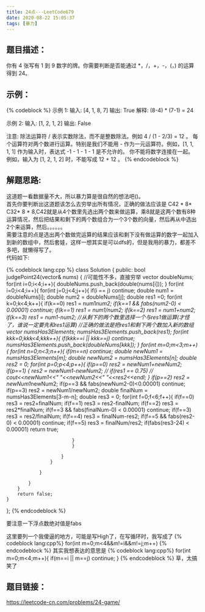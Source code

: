 ```yaml
---
title: 24点---LeetCode679
date: 2020-08-22 15:05:37
tags: [暴力]
---
```

## 题目描述：  
你有 4 张写有 1 到 9 数字的牌。你需要判断是否能通过 *，/，+，-，(，) 的运算得到 24。

## 示例：   
{% codeblock %}
示例 1:
输入: [4, 1, 8, 7]
输出: True
解释: (8-4) * (7-1) = 24

示例 2:
输入: [1, 2, 1, 2]
输出: False

注意:
除法运算符 / 表示实数除法，而不是整数除法。例如 4 / (1 - 2/3) = 12 。
每个运算符对两个数进行运算。特别是我们不能用 - 作为一元运算符。例如，[1, 1, 1, 1] 作为输入时，表达式 -1 - 1 - 1 - 1 是不允许的。
你不能将数字连接在一起。例如，输入为 [1, 2, 1, 2] 时，不能写成 12 + 12 。
{% endcodeblock %}
<!-- more -->

## 解题思路:  
这道题一看数据量不大，所以暴力算是很自然的想法吧()。  
首先你要判断出这道题该怎么去穷举出所有情况，正确的做法应该是 C42 * 8* C32* 8 * 8,C42就是从4个数里先选出两个数来做运算，乘8就是这两个数有8种运算情况，然后把结果和剩下的两个数组合为一个3个数的向量，然后再从中选出2个来运算，然后。。。。。。  
需要注意的点是选出两个数做完运算的结果应该和剩下没有做运算的数字一起加入到新的数组中，然后套娃，这样一想其实是可以dfs的，但是我用的暴力，都差不多吧，就懒得写了。  
代码如下:

{% codeblock lang:cpp %}
class Solution {
public:
    bool judgePoint24(vector<int>& nums) {
        //可能性不多，直接穷举
        vector<double> doubleNums;
        for(int i=0;i<4;i++){
            doubleNums.push_back(double(nums[i]));
        }
        for(int i=0;i<4;i++){
            for(int j=0;j<4;j++){
                if(i == j) continue;
                double num1 = doubleNums[i];
                double num2 = doubleNums[j];
                double res1 =0;
                for(int k=0;k<4;k++){
                    if(k==0) res1 = num1*num2;
                    if(k==1 && fabs(num2-0) < 0.00001) continue;
                    if(k==1) res1 = num1/num2;
                    if(k==2) res1 = num1+num2;
                    if(k==3) res1 = num1-num2;
                    //从剩下的两个数里选择一个与res1做运算(才怪了，谁说一定要先和res1运算)
                    //正确的做法是把res1和剩下两个数加入新的数组
                    vector<double> numsHas3Elements;
                    numsHas3Elements.push_back(res1);
                    for(int kkk=0;kkk<4;kkk++){
                        if(kkk==i || kkk==j) continue;
                        numsHas3Elements.push_back(doubleNums[kkk]);
                    }
                    for(int m=0;m<3;m++){
                        for(int n=0;n<3;n++){
                            if(m==n) continue;
                            double newNum1 = numsHas3Elements[m];
                            double newNum2 = numsHas3Elements[n];
                            double res2 = 0;
                            for(int p=0;p<4;p++){
                                if(p==0) res2 = newNum1+newNum2;
                                if(p==1) {
                                    res2 = newNum1-newNum2;
                                    // if(res1 == 0.75)
                                    // cout<<newNum1<<" "<<newNum2<<" "<<res2<<endl;
                                }
                                if(p==2) res2 = newNum1*newNum2;
                                if(p==3 && fabs(newNum2-0)<0.00001) continue;
                                if(p==3) res2 = newNum1/newNum2;
                                double finalNum = numsHas3Elements[3-m-n];
                            double res3 = 0;
                            for(int f=0;f<6;f++){
                                if(f==0) res3 = res2+finalNum;
                                if(f==1) res3 = res2-finalNum;
                                if(f==2) res3 = res2*finalNum;
                                if(f==3 && fabs(finalNum-0) < 0.00001) continue;
                                if(f==3) res3 = res2/finalNum;
                                if(f==4) res3 = finalNum-res2;
                                if(f==5 && fabs(res2-0) < 0.00001) continue;
                                if(f==5) res3 = finalNum/res2;
                                if(fabs(res3-24) < 0.00001) return true;
                                
                            }
                            }
                            
                        }
                    }
                    
                }

            }
        }
        return false;
    }
};
{% endcodeblock %}

要注意一下浮点数绝对值是fabs

这里要列一个我傻逼的地方，可能是写High了，在写循环时，我写成了
{% codeblock lang:cpp%}
for(int m=0;m<4&&m!=i&&m!=j;m++)
{% endcodeblock %}
其实我想表达的意思是
{% codeblock lang:cpp%}
 for(int m=0;m<4;m++){
    if(m==i || m==j) continue;
 }
{% endcodeblock %}
草，太搞笑了

## 题目链接：  
https://leetcode-cn.com/problems/24-game/